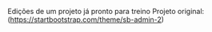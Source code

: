 Edições de um projeto já pronto para treino
Projeto original: (https://startbootstrap.com/theme/sb-admin-2)